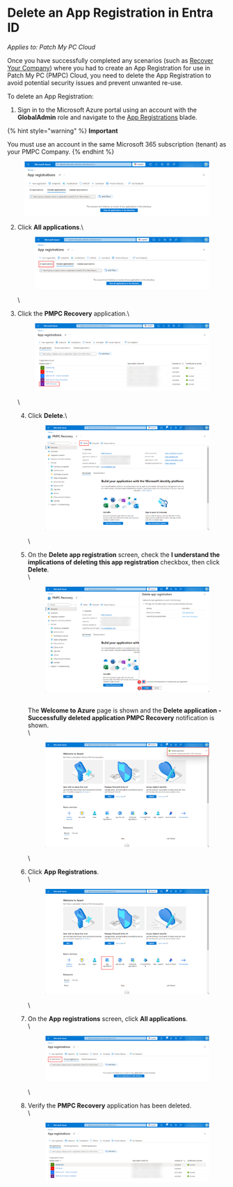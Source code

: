 # Delete an App Registration in Entra ID

_Applies to: Patch My PC Cloud_

Once you have successfully completed any scenarios (such as [Recover Your Company](../../cloud-administration/manage-your-cloud-company/recover-your-cloud-company.md)) where you had to create an App Registration for use in Patch My PC (PMPC) Cloud, you need to delete the App Registration to avoid potential security issues and prevent unwanted re-use.

To delete an App Registration:

1. Sign in to the Microsoft Azure portal using an account with the **GlobalAdmin** role and navigate to the [App Registrations](https://portal.azure.com/#view/Microsoft_AAD_RegisteredApps/ApplicationsListBlade) blade.

{% hint style="warning" %}
**Important**

You must use an account in the same Microsoft 365 subscription (tenant) as your PMPC Company.
{% endhint %}

<figure><img src="../../../_images/gitbook/image (1970).png" alt="Navigating to the “App registrations” blade"><figcaption></figcaption></figure>

2.  Click **All applications**.\


    <figure><img src="../../../_images/gitbook/image (1971).png" alt="Clicking “All Applications”"><figcaption></figcaption></figure>

    \

3.  Click the **PMPC Recovery** application.\


    <figure><img src="../../../_images/gitbook/image (1972).png" alt="Clicking the “PMPC Recovery” application"><figcaption></figcaption></figure>

    \


    4.  Click **Delete**.\


        <figure><img src="../../../_images/gitbook/image (1973).png" alt="Clicking “Delete”"><figcaption></figcaption></figure>

        \

    5.  On the **Delete app registration** screen, check the **I understand the implications of deleting this app registration** checkbox, then click **Delete**.\
        \


        <figure><img src="../../../_images/gitbook/image (1974).png" alt="Checking the “I understand the implications of deleting this app registration” checkbox, then clicking “Delete”."><figcaption></figcaption></figure>

        \
        The **Welcome to Azure** page is shown and the **Delete application - Successfully deleted application PMPC Recovery** notification is shown.\
        \


        <figure><img src="../../../_images/gitbook/image (1975).png" alt="“App registrations” page refreshes and the “Delete application - Successfully deleted application PMPC Recovery” notification is shown."><figcaption></figcaption></figure>

        \

    6.  Click **App Registrations**.\
        \


        <figure><img src="../../../_images/gitbook/image (1976).png" alt="Clicking the “App Registrations” blade "><figcaption></figcaption></figure>

        \

    7.  On the **App registrations** screen, click **All applications**.\
        \


        <figure><img src="../../../_images/gitbook/image (1977).png" alt="Clicking the “All applications” blade"><figcaption></figcaption></figure>

        \

    8.  Verify the **PMPC Recovery** application has been deleted.\
        \


        <figure><img src="../../../_images/gitbook/image (1978).png" alt="Verifying the “PMPC Recovery” application has been deleted."><figcaption></figcaption></figure>
